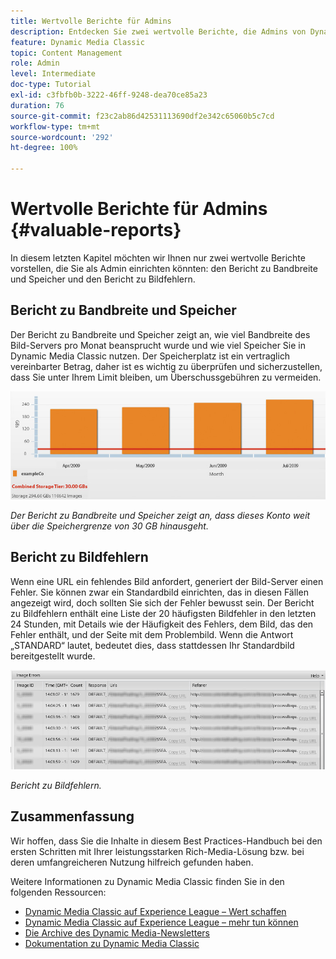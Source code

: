 ```yaml
---
title: Wertvolle Berichte für Admins
description: Entdecken Sie zwei wertvolle Berichte, die Admins von Dynamic Media Classic eventuell einrichten sollten.
feature: Dynamic Media Classic
topic: Content Management
role: Admin
level: Intermediate
doc-type: Tutorial
exl-id: c3fbfb0b-3222-46ff-9248-dea70ce85a23
duration: 76
source-git-commit: f23c2ab86d42531113690df2e342c65060b5c7cd
workflow-type: tm+mt
source-wordcount: '292'
ht-degree: 100%

---
```


# Wertvolle Berichte für Admins {#valuable-reports}

In diesem letzten Kapitel möchten wir Ihnen nur zwei wertvolle Berichte vorstellen, die Sie als Admin einrichten könnten: den Bericht zu Bandbreite und Speicher und den Bericht zu Bildfehlern.

## Bericht zu Bandbreite und Speicher

Der Bericht zu Bandbreite und Speicher zeigt an, wie viel Bandbreite des Bild-Servers pro Monat beansprucht wurde und wie viel Speicher Sie in Dynamic Media Classic nutzen. Der Speicherplatz ist ein vertraglich vereinbarter Betrag, daher ist es wichtig zu überprüfen und sicherzustellen, dass Sie unter Ihrem Limit bleiben, um Überschussgebühren zu vermeiden.

![Bild](assets/valuable-reports/reports-1.jpg)

_Der Bericht zu Bandbreite und Speicher zeigt an, dass dieses Konto weit über die Speichergrenze von 30 GB hinausgeht._

## Bericht zu Bildfehlern

Wenn eine URL ein fehlendes Bild anfordert, generiert der Bild-Server einen Fehler. Sie können zwar ein Standardbild einrichten, das in diesen Fällen angezeigt wird, doch sollten Sie sich der Fehler bewusst sein. Der Bericht zu Bildfehlern enthält eine Liste der 20 häufigsten Bildfehler in den letzten 24 Stunden, mit Details wie der Häufigkeit des Fehlers, dem Bild, das den Fehler enthält, und der Seite mit dem Problembild. Wenn die Antwort „STANDARD“ lautet, bedeutet dies, dass stattdessen Ihr Standardbild bereitgestellt wurde.

![Bild](assets/valuable-reports/reports-2.jpg)

_Bericht zu Bildfehlern._

## Zusammenfassung

Wir hoffen, dass Sie die Inhalte in diesem Best Practices-Handbuch bei den ersten Schritten mit Ihrer leistungsstarken Rich-Media-Lösung bzw. bei deren umfangreicheren Nutzung hilfreich gefunden haben.

Weitere Informationen zu Dynamic Media Classic finden Sie in den folgenden Ressourcen:

- [Dynamic Media Classic auf Experience League – Wert schaffen](https://guided.adobe.com/?launch=AEM-5a#recommended/solutions/experience-manager)
- [Dynamic Media Classic auf Experience League – mehr tun können](https://guided.adobe.com/?launch=AEM-6a#recommended/solutions/experience-manager)
- [Die Archive des Dynamic Media-Newsletters](https://experienceleague.adobe.com/docs/dynamic-media-classic/using/dynamic-media-newsletter.html?lang=de)
- [Dokumentation zu Dynamic Media Classic](https://experienceleague.adobe.com/docs/dynamic-media-classic/using/home.html?lang=de)
